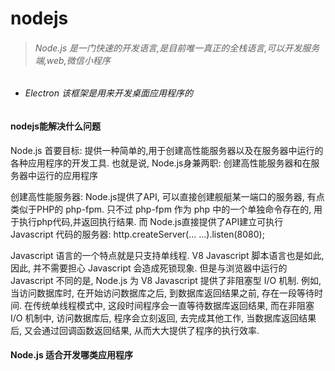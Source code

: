 # nodejs

> ###### Node.js 是一门快速的开发语言,是目前唯一真正的全栈语言,可以开发服务端,web,微信小程序

* ###### Electron 该框架是用来开发桌面应用程序的

#### nodejs能解决什么问题

Node.js 首要目标: 提供一种简单的,用于创建高性能服务器以及在服务器中运行的各种应用程序的开发工具. 也就是说, Node.js身兼两职: 创建高性能服务器和在服务器中运行的应用程序

创建高性能服务器: Node.js提供了API, 可以直接创建舰艇某一端口的服务器, 有点类似于PHP的 php-fpm. 只不过 php-fpm 作为 php 中的一个单独命令存在的, 用于执行php代码,并返回执行结果. 而 Node.js直接提供了API建立可执行 Javascript 代码的服务器: http.createServer(... ...).listen(8080);

Javascript 语言的一个特点就是只支持单线程. V8 Javascript 脚本语言也是如此, 因此, 并不需要担心 Javascript 会造成死锁现象. 但是与浏览器中运行的 Javascript 不同的是, Node.js 为 V8 Javascript 提供了非阻塞型 I/O 机制. 例如, 当访问数据库时, 在开始访问数据库之后, 到数据库返回结果之前, 存在一段等待时间. 在传统单线程模式中, 这段时间程序会一直等待数据库返回结果, 而在非阻塞 I/O 机制中, 访问数据库后, 程序会立刻返回, 去完成其他工作, 当数据库返回结果后, 又会通过回调函数返回结果, 从而大大提供了程序的执行效率.

#### Node.js 适合开发哪类应用程序


